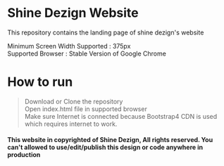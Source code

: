 # Shine Dezign Website
 This repository contains the landing page of shine dezign's website

Minimum Screen Width Supported : 375px  
Supported Browser : Stable Version of Google Chrome

# How to run
> Download or Clone the repository  
> Open index.html file in supported browser  
> Make sure Internet is connected because Bootstrap4 CDN is used which requires internet to work.  

#### This website in copyrighted of Shine Dezign, All rights reserved. You can't allowed to use/edit/publish this design or code anywhere in production
